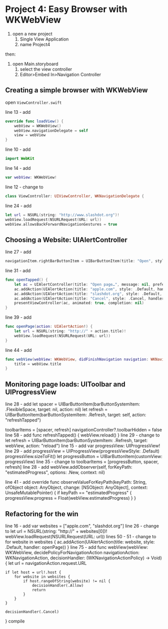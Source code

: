 # Project 4: Easy Browser with WKWebView

1. open a new project
	1. Single View Application
	1. name Project4

then:

1. open Main.storyboard
	1. select the view controller
	1. Editor>Embed In>Navigation Controller


## Creating a simple browser with WKWebView

open `ViewController.swift`

line 13 - add
```swift
override func loadView() {
    webView = WKWebView()
    webView.navigationDelegate = self
    view = webView
}
```

line 10 - add
```swift
import WebKit
```

line 14 - add
```swift
var webView: WKWebView!
```

line 12 - change to
```swift
class ViewController: UIViewController, WKNavigationDelegate {
```

line 24 - add
```swift
let url = NSURL(string: "http://www.slashdot.org")!
webView.loadRequest(NSURLRequest(URL: url))
webView.allowsBackForwardNavigationGestures = true
```


## Choosing a Website: UIAlertController

line 27 - add
```swift
navigationItem.rightBarButtonItem = UIBarButtonItem(title: "Open", style: .Plain, target: self, action: "openTapped")
```

line 31 - add
```swift
func openTapped() {
    let ac = UIAlertController(title: "Open page…", message: nil, preferredStyle: .ActionSheet)
    ac.addAction(UIAlertAction(title: "apple.com", style: .Default, handler: openPage))
    ac.addAction(UIAlertAction(title: "slashdot.org", style: .Default, handler: openPage))
    ac.addAction(UIAlertAction(title: "Cancel", style: .Cancel, handler: nil))
    presentViewController(ac, animated: true, completion: nil)
}
```

line 39 - add
```swift
func openPage(action: UIAlertAction!) {
    let url = NSURL(string: "http://" + action.title)!
    webView.loadRequest(NSURLRequest(URL: url))
}
```

line 44 - add
```swift
func webView(webView: WKWebView, didFinishNavigation navigation: WKNavigation!) {
    title = webView.title
}
```


## Monitoring page loads: UIToolbar and UIProgressView

line 28 - add
let spacer = UIBarButtonItem(barButtonSystemItem: .FlexibleSpace, target: nil, action: nil)
let refresh = UIBarButtonItem(barButtonSystemItem: .Refresh, target: self, action: "refreshTapped")

toolbarItems = [spacer, refresh]
navigationController?.toolbarHidden = false
line 58 - add
func refreshTapped() {
    webView.reload()
}
line 29 - change to
let refresh = UIBarButtonItem(barButtonSystemItem: .Refresh, target: webView, action: "reload")
line 15 - add
var progressView: UIProgressView!
line 29 - add
progressView = UIProgressView(progressViewStyle: .Default)
progressView.sizeToFit()
let progressButton = UIBarButtonItem(customView: progressView)
line 35 - change to
toolbarItems = [progressButton, spacer, refresh]
line 28 - add
webView.addObserver(self, forKeyPath: "estimatedProgress", options: .New, context: nil)

line 41 - add
override func observeValueForKeyPath(keyPath: String, ofObject object: AnyObject, change: [NSObject: AnyObject], context: UnsafeMutablePointer<Void>) {
    if keyPath == "estimatedProgress" {
        progressView.progress = Float(webView.estimatedProgress)
    }
}


## Refactoring for the win

line 16 - add
var websites = ["apple.com", "slashdot.org"]
line 26 - change to
let url = NSURL(string: "http://" + websites[0])!
webView.loadRequest(NSURLRequest(URL: url))
lines 50 - 51 - change to
for website in websites {
    ac.addAction(UIAlertAction(title: website, style: .Default, handler: openPage))
}
line 75 - add
func webView(webView: WKWebView, decidePolicyForNavigationAction navigationAction: WKNavigationAction, decisionHandler: (WKNavigationActionPolicy) -> Void) {
    let url = navigationAction.request.URL

    if let host = url!.host {
        for website in websites {
            if host.rangeOfString(website) != nil {
                decisionHandler(.Allow)
                return
            }
        }
    }

    decisionHandler(.Cancel)
}
compile
